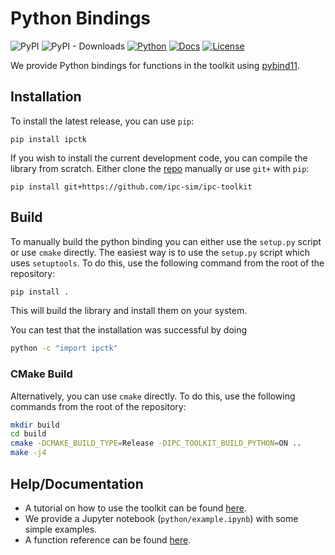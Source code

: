 # Python Bindings

![PyPI](https://img.shields.io/pypi/v/ipctk?color=brightgreen&label=PyPI&logo=python&logoColor=white)
![PyPI - Downloads](https://img.shields.io/pypi/dm/ipctk?label=PyPI%20Downloads&logo=python&logoColor=white)
[![Python](https://github.com/ipc-sim/ipc-toolkit/actions/workflows/python.yml/badge.svg)](https://github.com/ipc-sim/ipc-toolkit/actions/workflows/python.yml)
[![Docs](https://github.com/ipc-sim/ipc-toolkit/actions/workflows/docs.yml/badge.svg)](https://ipctk.xyz/)
[![License](https://img.shields.io/github/license/ipc-sim/ipc-toolkit.svg?color=blue)](https://github.com/ipc-sim/ipc-toolkit/blob/main/LICENSE)

We provide Python bindings for functions in the toolkit using [pybind11](https://github.com/pybind/pybind11).

## Installation

To install the latest release, you can use `pip`:

```
pip install ipctk
```

If you wish to install the current development code, you can compile the library from scratch. Either clone the [repo](https://github.com/ipc-sim/ipc-toolkit) manually or use `git+` with `pip`:

```
pip install git+https://github.com/ipc-sim/ipc-toolkit
```

## Build

To manually build the python binding you can either use the `setup.py` script or use `cmake` directly. The easiest way is to use the `setup.py` script which uses `setuptools`. To do this, use the following command from the root of the repository:

```sh
pip install .
```

This will build the library and install them on your system.

You can test that the installation was successful by doing
```sh
python -c "import ipctk"
```

### CMake Build

Alternatively, you can use `cmake` directly. To do this, use the following commands from the root of the repository:

```sh
mkdir build
cd build
cmake -DCMAKE_BUILD_TYPE=Release -DIPC_TOOLKIT_BUILD_PYTHON=ON ..
make -j4
```

## Help/Documentation

* A tutorial on how to use the toolkit can be found [here](https://ipctk.xyz/tutorial/getting_started.html).
* We provide a Jupyter notebook (`python/example.ipynb`) with some simple examples.
* A function reference can be found [here](https://ipctk.xyz/python.html).
